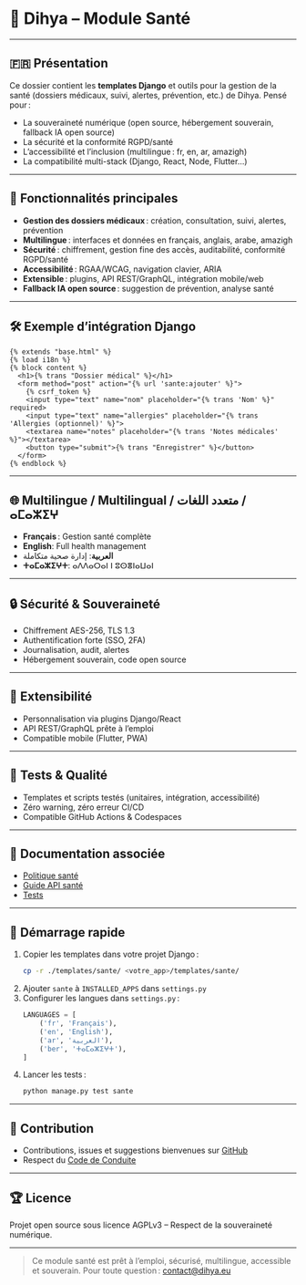 # 🏥 Dihya – Module Santé

---

## 🇫🇷 Présentation

Ce dossier contient les **templates Django** et outils pour la gestion de la santé (dossiers médicaux, suivi, alertes, prévention, etc.) de Dihya.
Pensé pour :
- La souveraineté numérique (open source, hébergement souverain, fallback IA open source)
- La sécurité et la conformité RGPD/santé
- L’accessibilité et l’inclusion (multilingue : fr, en, ar, amazigh)
- La compatibilité multi-stack (Django, React, Node, Flutter…)

---

## 🚀 Fonctionnalités principales

- **Gestion des dossiers médicaux** : création, consultation, suivi, alertes, prévention
- **Multilingue** : interfaces et données en français, anglais, arabe, amazigh
- **Sécurité** : chiffrement, gestion fine des accès, auditabilité, conformité RGPD/santé
- **Accessibilité** : RGAA/WCAG, navigation clavier, ARIA
- **Extensible** : plugins, API REST/GraphQL, intégration mobile/web
- **Fallback IA open source** : suggestion de prévention, analyse santé

---

## 🛠️ Exemple d’intégration Django

```django
{% extends "base.html" %}
{% load i18n %}
{% block content %}
  <h1>{% trans "Dossier médical" %}</h1>
  <form method="post" action="{% url 'sante:ajouter' %}">
    {% csrf_token %}
    <input type="text" name="nom" placeholder="{% trans 'Nom' %}" required>
    <input type="text" name="allergies" placeholder="{% trans 'Allergies (optionnel)' %}">
    <textarea name="notes" placeholder="{% trans 'Notes médicales' %}"></textarea>
    <button type="submit">{% trans "Enregistrer" %}</button>
  </form>
{% endblock %}
```

---

## 🌐 Multilingue / Multilingual / متعدد اللغات / ⴰⵎⴰⵣⵉⵖ

- **Français** : Gestion santé complète
- **English**: Full health management
- **العربية**: إدارة صحية متكاملة
- **ⵜⴰⵎⴰⵣⵉⵖⵜ**: ⴰⴷⴷⴰⵔⴰⵏ ⵏ ⵓⵙⴻⵏⴰⵡⴰⵏ

---

## 🔒 Sécurité & Souveraineté

- Chiffrement AES-256, TLS 1.3
- Authentification forte (SSO, 2FA)
- Journalisation, audit, alertes
- Hébergement souverain, code open source

---

## 🧩 Extensibilité

- Personnalisation via plugins Django/React
- API REST/GraphQL prête à l’emploi
- Compatible mobile (Flutter, PWA)

---

## 🧪 Tests & Qualité

- Templates et scripts testés (unitaires, intégration, accessibilité)
- Zéro warning, zéro erreur CI/CD
- Compatible GitHub Actions & Codespaces

---

## 📄 Documentation associée

- [Politique santé](./policy.md)
- [Guide API santé](../../../../docs/api_sante.md)
- [Tests](../../../../tests/sante/)

---

## 🏁 Démarrage rapide

1. Copier les templates dans votre projet Django :
   ```bash
   cp -r ./templates/sante/ <votre_app>/templates/sante/
   ```
2. Ajouter `sante` à `INSTALLED_APPS` dans `settings.py`
3. Configurer les langues dans `settings.py` :
   ```python
   LANGUAGES = [
       ('fr', 'Français'),
       ('en', 'English'),
       ('ar', 'العربية'),
       ('ber', 'ⵜⴰⵎⴰⵣⵉⵖⵜ'),
   ]
   ```
4. Lancer les tests :
   ```bash
   python manage.py test sante
   ```

---

## 🤝 Contribution

- Contributions, issues et suggestions bienvenues sur [GitHub](https://github.com/DihyaOrg/Dihya)
- Respect du [Code de Conduite](../../../../CODE_OF_CONDUCT.md)

---

## 🏆 Licence

Projet open source sous licence AGPLv3 – Respect de la souveraineté numérique.

---

> Ce module santé est prêt à l’emploi, sécurisé, multilingue, accessible et souverain.
> Pour toute question : [contact@dihya.eu](mailto:contact@dihya.eu)
